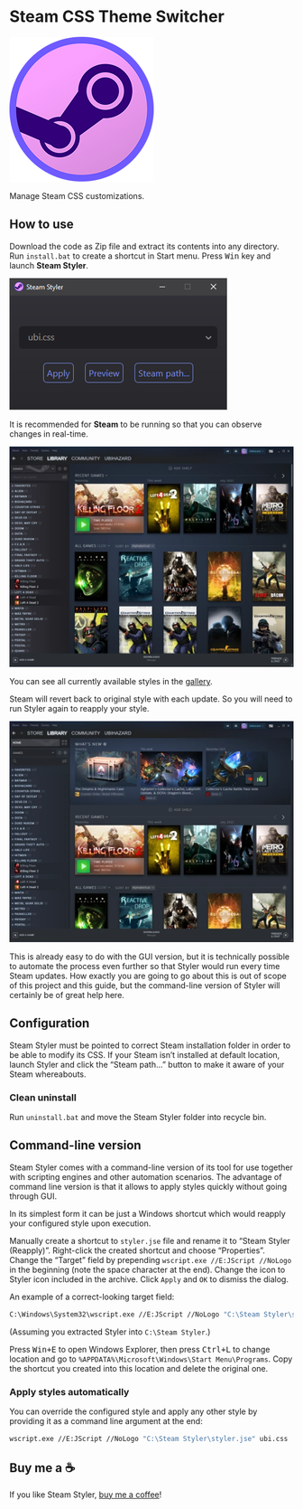 Steam CSS Theme Switcher
========================

![Steam Styler](https://raw.githubusercontent.com/ubihazard/steam-styler/main/gfx/icon/256.png)

Manage Steam CSS customizations.

How to use
----------

Download the code as Zip file and extract its contents into any directory. Run `install.bat` to create a shortcut in Start menu. Press <kbd>Win</kbd> key and launch **Steam Styler**.

![Steam Styler](https://raw.githubusercontent.com/ubihazard/steam-styler/main/gallery/preview/styler.webp "Steam Styler")

It is recommended for **Steam** to be running so that you can observe changes in real-time.

![Ubi style](https://raw.githubusercontent.com/ubihazard/steam-styler/main/gallery/preview/ubi.webp "Ubi style")

You can see all currently available styles in the [gallery](https://github.com/ubihazard/steam-styler/tree/main/gallery#available-styles "Style previews").

Steam will revert back to original style with each update. So you will need to run Styler again to reapply your style.

![Default style](https://raw.githubusercontent.com/ubihazard/steam-styler/main/gallery/preview/default.webp "Default style")

This is already easy to do with the GUI version, but it is technically possible to automate the process even further so that Styler would run every time Steam updates. How exactly you are going to go about this is out of scope of this project and this guide, but the command-line version of Styler will certainly be of great help here.

Configuration
-------------

Steam Styler must be pointed to correct Steam installation folder in order to be able to modify its CSS. If your Steam isn’t installed at default location, launch Styler and click the “Steam path...” button to make it aware of your Steam whereabouts.

### Clean uninstall

Run `uninstall.bat` and move the Steam Styler folder into recycle bin.

Command-line version
--------------------

Steam Styler comes with a command-line version of its tool for use together with scripting engines and other automation scenarios. The advantage of command line version is that it allows to apply styles quickly without going through GUI.

In its simplest form it can be just a Windows shortcut which would reapply your configured style upon execution.

Manually create a shortcut to `styler.jse` file and rename it to “Steam Styler (Reapply)”. Right-click the created shortcut and choose “Properties”. Change the “Target” field by prepending `wscript.exe //E:JScript //NoLogo ` in the beginning (note the space character at the end). Change the icon to Styler icon included in the archive. Click `Apply` and `OK` to dismiss the dialog.

An example of a correct-looking target field:

```sh
C:\Windows\System32\wscript.exe //E:JScript //NoLogo "C:\Steam Styler\styler.jse"
```

(Assuming you extracted Styler into `C:\Steam Styler`.)

Press <kbd>Win+E</kbd> to open Windows Explorer, then press <kbd>Ctrl+L</kbd> to change location and go to `%APPDATA%\Microsoft\Windows\Start Menu\Programs`. Copy the shortcut you created into this location and delete the original one.

### Apply styles automatically

You can override the configured style and apply any other style by providing it as a command line argument at the end:

```sh
wscript.exe //E:JScript //NoLogo "C:\Steam Styler\styler.jse" ubi.css
```

Buy me a ☕
----------

If you like Steam Styler, [buy me a coffee](https://buymeacoff.ee/ubihazard "Support")!
